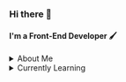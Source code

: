 ### Hi there 👋
#### I'm a Front-End Developer 🖌️
<details>
  <summary> About Me </summary>
  
  - I am constantly learning 🤓
  - I keep a open mind about new topics 📖
  - My favorite color is black 🏴
</details>

<details>
  <summary> Currently Learning </summary>
  
  - Python
  - Javascript Frameworks
  - Hacking / Cybersecurity
</details>
